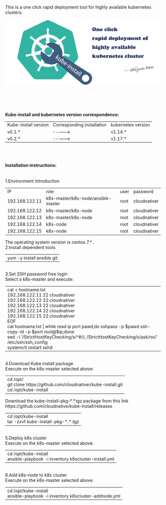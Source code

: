 This is a one click rapid deployment tool for highly available kubernetes clusters.
<br>

![avatar](docs/images/kube-install-logo.jpg)

<br>
<br>
<br><br>
<b> Kube-install and kubernetes version correspondence: </b><br>
<table>
<tr><td>Kube-install version</td><td>Corresponding installation</td><td>kubernetes version</td>
<tr><td>v0.1.*</td><td>-----></td><td>v1.14.*</td>
<tr><td>v0.2.*</td><td>-----></td><td>v1.17.*</td>
</table>
<br>
<br>
<br>
<b>Installation instructions:</b><br>
<br>
<br>
1.Environment introduction<br>
<table>
 <tr><td>IP</td><td>role</td><td>user</td><td>password</td></tr>
  <tr><td>192.168.122.11</td><td>k8s-master/k8s-node/ansible-master</td><td>root</td><td>cloudnativer</td></tr>
  <tr><td>192.168.122.12</td><td>k8s-master/k8s-node</td><td>root</td><td>cloudnativer</td></tr>
  <tr><td>192.168.122.13</td><td>k8s-master/k8s-node</td><td>root</td><td>cloudnativer</td></tr>
  <tr><td>192.168.122.14</td><td>k8s-node</td><td>root</td><td>cloudnativer</td></tr>
  <tr><td>192.168.122.15</td><td>k8s-node</td><td>root</td><td>cloudnativer</td></tr>
</table>
The operating system version is centos 7.* .
<br>
2.Install dependent tools<br>
<table>
<tr><td>yum -y install ansible git</td></tr>
</table>
<br>
3.Set SSH password free login <br>
Select a k8s-master and execute:<br>
<table>
<tr><td>
cat <<EOF> hostname.txt <br>
192.168.122.11 22 cloudnativer <br>
192.168.122.12 22 cloudnativer <br>
192.168.122.13 22 cloudnativer <br>
192.168.122.14 22 cloudnativer <br>
192.168.122.15 22 cloudnativer <br>
EOF <br>
cat hostname.txt | while read ip port pawd;do sshpass -p $pawd ssh-copy-id -p $port root@$ip;done <br>
sed -i '/StrictHostKeyChecking/s/^#//; /StrictHostKeyChecking/s/ask/no/' /etc/ssh/ssh_config <br>
systemctl restart sshd <br>
</td></tr>
</table>
<br>
4.Download Kube install package<br>
Execute on the k8s-master selected above:<br>
<table>
<tr><td>
cd /opt/<br>
git clone https://github.com/cloudnativer/kube-install.git <br>
cd /opt/kube-install <br>
 </td></tr>
</table>
Download the kube-install-pkg-*.*.tgz package from this link https://github.com/cloudnative/kube-install/releases <br>
<table>
<tr><td>
 cd /opt/kube-install <br>
 tar -zxvf kube-install-pkg-*.*.tgz<br></td></tr>
</table>
<br>
5.Deploy k8s cluster<br>
Execute on the k8s-master selected above:<br>
<table>
<tr><td>
 cd /opt/kube-install <br>
 ansible-playbook -i inventory k8scluster-install.yml <br></td>
</table>
<br>
6.Add k8s-node to k8s cluster<br>
Execute on the k8s-master selected above:<br>
<table>
<tr><td>
 cd /opt/kube-install <br>
 ansible-playbook -i inventory k8scluster-addnode.yml <br></td></tr>
</table>
<br>
<br>
<br>


